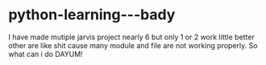 # python-learning---bady

I have made mutiple jarvis project
nearly 6 but only 1 or 2 work little better other are like shit 
cause many module and file are not working properly.
So what can i do 
                        DAYUM!